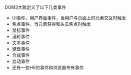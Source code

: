 DOM3大致定义了以下几类事件

* UI事件，用户界面事件，当用户与页面上的元素交互时触发
* 焦点事件，当元素获得和失去焦点时触发
* 鼠标事件
* 滚轮事件
* 文本事件
* 键盘事件
* 合成事件
* 变动事件
* 还有一些H5的事件和浏览器专有事件



